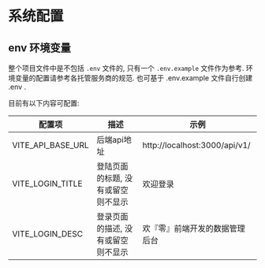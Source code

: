 # 系统配置

## env 环境变量

整个项目文件中是不包括 `.env` 文件的, 只有一个 `.env.example` 文件作为参考. 环境变量的配置请参考各托管服务商的规范. 也可基于 .env.example 文件自行创建 .env .

目前有以下内容可配置:

| 配置项            | 描述                               | 示例                           |
| ----------------- | ---------------------------------- | ------------------------------ |
| VITE_API_BASE_URL | 后端api地址                        | http://localhost:3000/api/v1/  |
| VITE_LOGIN_TITLE  | 登陆页面的标题, 没有或留空则不显示 | 欢迎登录                       |
| VITE_LOGIN_DESC   | 登录页面的描述, 没有或留空则不显示 | 欢『零』前端开发的数据管理后台 |

